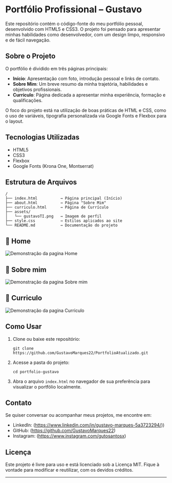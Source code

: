 # Portfólio Profissional – Gustavo

Este repositório contém o código-fonte do meu portfólio pessoal, desenvolvido com HTML5 e CSS3. O projeto foi pensado para apresentar minhas habilidades como desenvolvedor, com um design limpo, responsivo e de fácil navegação.

## Sobre o Projeto

O portfólio é dividido em três páginas principais:

* **Início**: Apresentação com foto, introdução pessoal e links de contato.
* **Sobre Mim**: Um breve resumo da minha trajetória, habilidades e objetivos profissionais.
* **Currículo**: Página dedicada a apresentar minha experiência, formação e qualificações.

O foco do projeto está na utilização de boas práticas de HTML e CSS, como o uso de variáveis, tipografia personalizada via Google Fonts e Flexbox para o layout.

## Tecnologias Utilizadas

* HTML5
* CSS3
* Flexbox
* Google Fonts (Krona One, Montserrat)

## Estrutura de Arquivos

```
/
├── index.html          → Página principal (Início)
├── about.html          → Página "Sobre Mim"
├── curriculo.html      → Página de Currículo
├── assets/
│   └── gustavoTI.png   → Imagem de perfil
├── style.css           → Estilos aplicados ao site
└── README.md           → Documentação do projeto
```

## 📸 Home

![Demonstração da pagina Home](/Portfólio/img/Home.png/)

## 📸 Sobre mim

![Demonstração da pagina Sobre mim](/Portfólio/img/SobreMim.png/)

## 📸 Curriculo

![Demonstração da pagina Curriculo](/Portfólio/img/Curriculo.png/)

## Como Usar

1. Clone ou baixe este repositório:

   ```
   git clone https://github.com/GustavoMarques22/PortfolioAtualizado.git
   ```

2. Acesse a pasta do projeto:

   ```
   cd portfolio-gustavo
   ```

3. Abra o arquivo `index.html` no navegador de sua preferência para visualizar o portfólio localmente.

## Contato

Se quiser conversar ou acompanhar meus projetos, me encontre em:

* LinkedIn: (https://www.linkedin.com/in/gustavo-marques-5a3723294/))
* GitHub: (https://github.com/GustavoMarques22)
* Instagram: (https://www.instagram.com/gutosantosx)

## Licença

Este projeto é livre para uso e está licenciado sob a Licença MIT. Fique à vontade para modificar e reutilizar, com os devidos créditos.

---
